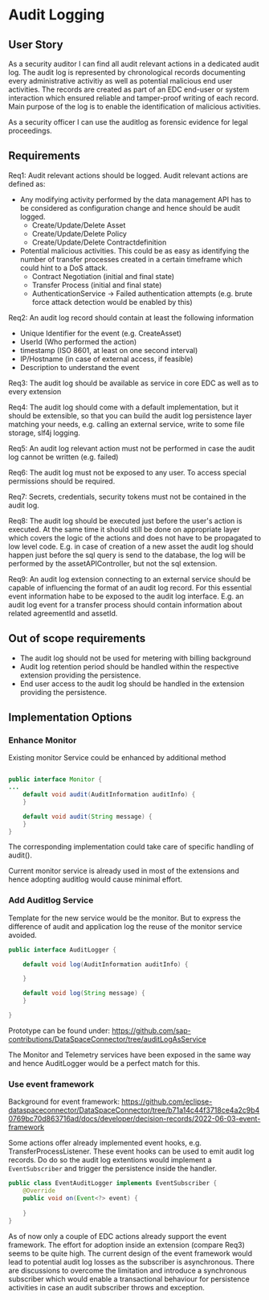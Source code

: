 
# Audit Logging

## User Story
As a security auditor I can find all audit relevant actions in a dedicated audit log. The audit log is represented by chronological records documenting every administrative activitiy as well as potential malicious end user activities. The records are created as part of an EDC end-user or system interaction which ensured reliable and tamper-proof writing of each record.
Main purpose of the log is to enable the identification of malicious activities.

As a security officer I can use the auditlog as forensic evidence for legal proceedings.

## Requirements
Req1: Audit relevant actions should be logged. Audit relevant actions are defined as:
- Any modifying activity performed by the data management API has to be considered as configuration change and hence should be audit logged.
   - Create/Update/Delete Asset
   - Create/Update/Delete Policy
   - Create/Update/Delete Contractdefinition
- Potential malicious activities. This could be as easy as identifying the number of transfer processes created in a certain timeframe which could hint to a DoS attack.
   - Contract Negotiation (initial and final state)
   - Transfer Process (initial and final state)
   - AuthenticationService -> Failed authentication attempts (e.g. brute force attack detection would be enabled by this)

Req2: An audit log record should contain at least the following information
- Unique Identifier for the event (e.g. CreateAsset)
- UserId (Who performed the action)
- timestamp (ISO 8601, at least on one second interval)
- IP/Hostname (in case of external access, if feasible)
- Description to understand the event

Req3: The audit log should be available as service in core EDC as well as to every extension

Req4: The audit log should come with a default implementation, but it should be extensible, so that you can build the audit log persistence layer matching your needs, e.g. calling an external service, write to some file storage, slf4j logging.

Req5: An audit log relevant action must not be performed in case the audit log cannot be written (e.g. failed)

Req6: The audit log must not be exposed to any user. To access special permissions should be required.

Req7: Secrets, credentials, security tokens must not be contained in the audit log.

Req8: The audit log should be executed just before the user's action is executed. At the same time it should still be done on appropriate layer which covers the logic of the actions and does not have to be propagated to low level code. E.g. in case of creation of a new asset the audit log should happen just before the sql query is send to the database, the log will be performed by the assetAPIController, but not the sql extension.

Req9: An audit log extension connecting to an external service should be capable of influencing the format of an audit log record. For this essential event information habe to be exposed to the audit log interface. E.g. an audit log event for a transfer process should contain information about related agreementId and assetId.

## Out of scope requirements
- The audit log should not be used for metering with billing background
- Audit log retention period should be handled within the respective extension providing the persistence.
- End user access to the audit log should be handled in the extension providing the persistence.

## Implementation Options

### Enhance Monitor
Existing monitor Service could be enhanced by additional method
````java

public interface Monitor {
...
    default void audit(AuditInformation auditInfo) {
    }

    default void audit(String message) {
    }
}
````
The corresponding implementation could take care of specific handling of audit().

Current monitor service is already used in most of the extensions and hence adopting auditlog would cause minimal effort.

### Add Auditlog Service
Template for the new service would be the monitor. But to express the difference of audit and application log the reuse of the monitor service avoided.
````java
public interface AuditLogger {

    default void log(AuditInformation auditInfo) {

    }

    default void log(String message) {
    }

}
````
Prototype can be found under: https://github.com/sap-contributions/DataSpaceConnector/tree/auditLogAsService

The Monitor and Telemetry services have been exposed in the same way and hence AuditLogger would be a perfect match for this.

### Use event framework
Background for event framework: https://github.com/eclipse-dataspaceconnector/DataSpaceConnector/tree/b71a14c44f3718ce4a2c9b40769bc70d863716ad/docs/developer/decision-records/2022-06-03-event-framework

Some actions offer already implemented event hooks, e.g. TransferProcessListener. These event hooks can be used to emit audit log records.
Do do so the audit log extentions would implement a `EventSubscriber` and trigger the persistence inside the handler.

````java
public class EventAuditLogger implements EventSubscriber {
    @Override
    public void on(Event<?> event) {
        
    }
}
````

As of now only a couple of EDC actions already support the event framework. The effort for adoption inside an extension (compare Req3) seems to be quite high.
The current design of the event framework would lead to potential audit log losses as the subscriber is asynchronous. There are discussions to overcome the limitation and introduce a synchronous subscriber which would enable a transactional behaviour for persistence activities in case an audit subscriber throws and exception.
